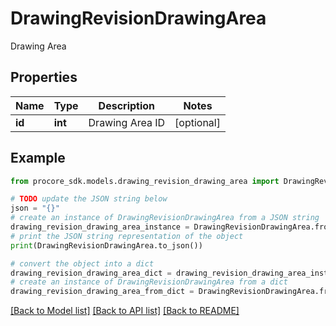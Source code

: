# DrawingRevisionDrawingArea

Drawing Area

## Properties

Name | Type | Description | Notes
------------ | ------------- | ------------- | -------------
**id** | **int** | Drawing Area ID | [optional] 

## Example

```python
from procore_sdk.models.drawing_revision_drawing_area import DrawingRevisionDrawingArea

# TODO update the JSON string below
json = "{}"
# create an instance of DrawingRevisionDrawingArea from a JSON string
drawing_revision_drawing_area_instance = DrawingRevisionDrawingArea.from_json(json)
# print the JSON string representation of the object
print(DrawingRevisionDrawingArea.to_json())

# convert the object into a dict
drawing_revision_drawing_area_dict = drawing_revision_drawing_area_instance.to_dict()
# create an instance of DrawingRevisionDrawingArea from a dict
drawing_revision_drawing_area_from_dict = DrawingRevisionDrawingArea.from_dict(drawing_revision_drawing_area_dict)
```
[[Back to Model list]](../README.md#documentation-for-models) [[Back to API list]](../README.md#documentation-for-api-endpoints) [[Back to README]](../README.md)


